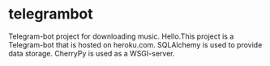 # telegrambot
Telegram-bot project for downloading music.
Hello.This project is a Telegram-bot that is hosted on heroku.com.
SQLAlchemy is used to provide data storage.
CherryPy is used as a WSGI-server.
